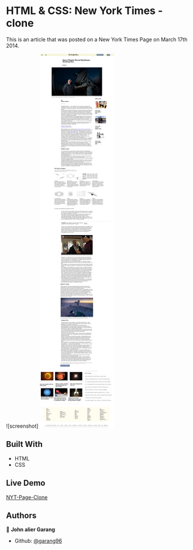 # HTML & CSS: New York Times - clone

This is an article that was posted on a New York Times Page on March 17th 2014.

![screenshot] <img src=".github/workflows/images/screencapture-127-0-0-1-5503-index-html-2021-01-15-00_00_41.png">
## Built With

- HTML
- CSS

## Live Demo

[NYT-Page-Clone](https://rawcdn.githack.com/garang96/NYT-Page-clone/ce5530acaab0d0863e2ce35f1cf8e4e488117e67/index.html)

## Authors

👤 **John alier Garang**

- Github: [@garang96](https://github.com/garang96)


